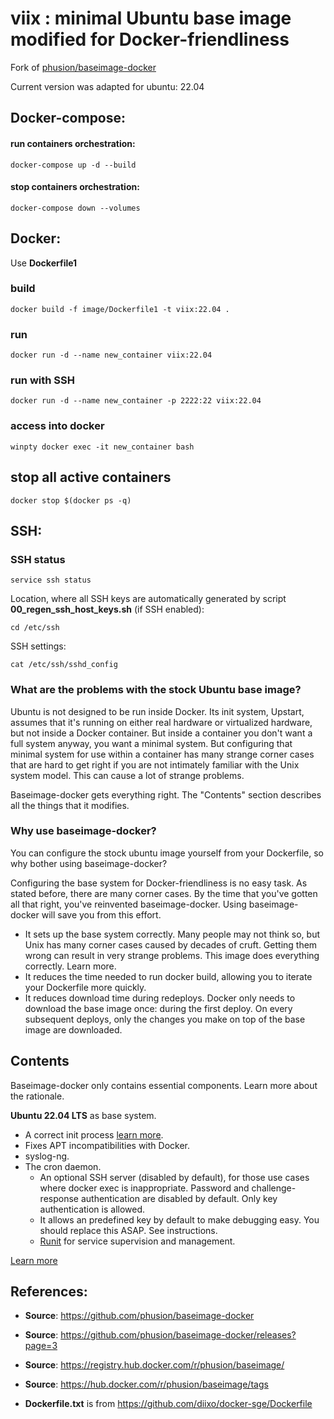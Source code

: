 # viix : minimal Ubuntu base image modified for Docker-friendliness


Fork of [phusion/baseimage-docker](https://github.com/phusion/baseimage-docker)

Current version was adapted for ubuntu: 22.04


## Docker-compose:
#### run containers orchestration:
```
docker-compose up -d --build
```
#### stop containers orchestration:
```
docker-compose down --volumes
```


## Docker:
Use **Dockerfile1**

### build
```
docker build -f image/Dockerfile1 -t viix:22.04 .
```


### run
```
docker run -d --name new_container viix:22.04
```


### run with SSH
```
docker run -d --name new_container -p 2222:22 viix:22.04
```


### access into docker
```
winpty docker exec -it new_container bash
```


## stop all active containers
```
docker stop $(docker ps -q)
```


## SSH:
### SSH status
```
service ssh status
```

Location, where all SSH keys are automatically generated by script **00_regen_ssh_host_keys.sh** (if SSH enabled):
```
cd /etc/ssh
```

SSH settings:
```
cat /etc/ssh/sshd_config
```


### What are the problems with the stock Ubuntu base image?

Ubuntu is not designed to be run inside Docker. Its init system, Upstart, assumes that it's running on either real hardware or virtualized hardware, but not inside a Docker container. But inside a container you don't want a full system anyway, you want a minimal system. But configuring that minimal system for use within a container has many strange corner cases that are hard to get right if you are not intimately familiar with the Unix system model. This can cause a lot of strange problems.

Baseimage-docker gets everything right. The "Contents" section describes all the things that it modifies.


### Why use baseimage-docker?
You can configure the stock ubuntu image yourself from your Dockerfile, so why bother using baseimage-docker?

Configuring the base system for Docker-friendliness is no easy task. As stated before, there are many corner cases. By the time that you've gotten all that right, you've reinvented baseimage-docker. Using baseimage-docker will save you from this effort.

* It sets up the base system correctly. Many people may not think so, but Unix has many corner cases caused by decades of cruft. Getting them wrong can result in very strange problems. This image does everything correctly. Learn more.⁠
* It reduces the time needed to run docker build, allowing you to iterate your Dockerfile more quickly.
* It reduces download time during redeploys. Docker only needs to download the base image once: during the first deploy. On every subsequent deploys, only the changes you make on top of the base image are downloaded.


## Contents

Baseimage-docker only contains essential components. Learn more about the rationale.⁠


**Ubuntu 22.04 LTS** as base system.

* A correct init process [learn more](https://blog.phusion.nl/2015/01/20/docker-and-the-pid-1-zombie-reaping-problem/).
* Fixes APT incompatibilities with Docker.
* syslog-ng.
* The cron daemon.
  * An optional SSH server (disabled by default), for those use cases where docker exec is inappropriate.
Password and challenge-response authentication are disabled by default. Only key authentication is allowed.
  * It allows an predefined key by default to make debugging easy. You should replace this ASAP. See instructions.
  * [Runit](https://smarden.org/runit) for service supervision and management.


[Learn more](https://github.com/phusion/baseimage-docker)


## References:

* **Source**: https://github.com/phusion/baseimage-docker
* **Source**: https://github.com/phusion/baseimage-docker/releases?page=3
* **Source**: https://registry.hub.docker.com/r/phusion/baseimage/
* **Source**: https://hub.docker.com/r/phusion/baseimage/tags

* **Dockerfile.txt** is from https://github.com/diixo/docker-sge/Dockerfile
